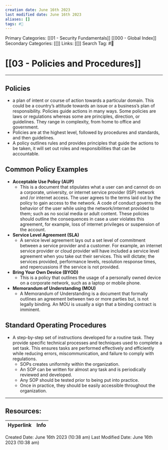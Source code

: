```yaml
---
creation date: June 16th 2023
last modified date: June 16th 2023
aliases: []
tags: #📖
---
```


Primary Categories: [[01 - Security Fundamentals]] [[000 - Global Index]] 
Secondary Categories: [[]] 
Links: [[]] 
Search Tag: #📖  

# [[03 - Policies and Procedures]]  
---

## Policies
- a plan of intent or course of action towards a particular domain. This could be a country’s attitude towards an issue or a business’s plan of responsibility. Policies guide actions in many ways. Some policies are laws or regulations whereas some are principles, direction, or guidelines. They range in complexity, from home to office and government. 
- Policies are at the highest level, followed by procedures and standards, and then guidelines.
- A policy outlines rules and provides principles that guide the actions to be taken, it will set out roles and responsibilities that can be accountable.

## Common Policy Examples
- **Acceptable Use Policy (AUP)**
	- This is a document that stipulates what a user can and cannot do on a corporate, university, or internet service provider (ISP) network and /or internet access. The user agrees to the terms laid out by the policy to gain access to the network. A code of conduct governs the behavior of the user while using the network/internet provided to them; such as no social media or adult content. These policies should outline the consequences in case a user violates this agreement, for example, loss of internet privileges or suspension of the account.
- **Service Level Agreement (SLA)** 
	- A service level agreement lays out a set level of commitment between a service provider and a customer. For example, an internet service provider or cloud provider will have included a service level agreement when you take out their services. This will dictate; the services provided, performance levels, resolution response times, and repercussions if the service is not provided.
- **Bring Your Own Device (BYOD)**
	- This is a policy that outlines the usage of a personally owned device on a corporate network, such as a laptop or mobile phone.
- **Memorandum of Understanding (MOU)** 
	- A Memorandum of Understanding is a document that formally outlines an agreement between two or more parties but, is not legally binding. An MOU is usually a sign that a binding contract is imminent.

## Standard Operating Procedures
- A step-by-step set of instructions developed for a routine task. They provide specific technical processes and techniques used to complete a set task. This ensures tasks are performed effectively and efficiently while reducing errors, miscommunication, and failure to comply with regulations.
	- SOPs creates uniformity within the organization.
	- An SOP can be written for almost any task and is periodically reviewed and developed. 
	- Any SOP should be tested prior to being put into practice. 
	- Once in practice, they should be easily accessible throughout the organization.








___

## Resources:

| Hyperlink | Info |
| --------- | ---- |


Created Date: June 16th 2023 (10:38 am) 
Last Modified Date: June 16th 2023 (10:38 am)
